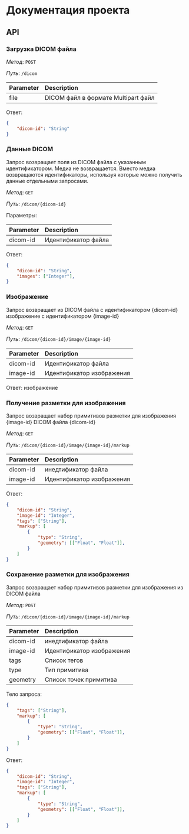 # Документация проекта

## API

### Загрузка DICOM файла

*Метод*: `POST`

*Путь*: `/dicom`

| Parameter | Description |
| :----------- | :--------------- |
| file | DICOM файл в формате Multipart файл |

Ответ:


```json
{
    "dicom-id": "String"
}
```

### Данные DICOM

Запрос возвращает поля из DICOM файла с указанным идентификатором. Медиа не возвращается. Вместо медиа возвращаются идентификаторы, используя которые можно получить данные отдельными запросами.

*Метод*: `GET`

*Путь*: `/dicom/{dicom-id}`

Параметры:

| Parameter | Description |
| :----------- | :--------------- |
| dicom-id | Идентификатор файла|

Ответ:

```json
{
    "dicom-id": "String",
    "images": ["Integer"],
}
```

### Изображение

Запрос возвращает из DICOM файла с идентификатором {dicom-id} изображение с идентификатором {image-id}

*Метод*: `GET`

*Путь*: `/dicom/{dicom-id}/image/{image-id}`

| Parameter | Description |
| :----------- | :--------------- |
| dicom-id | Идентификатор файла |
| image-id | Идентификатор изображения |

Ответ: изображение

### Получение разметки для изображения

Запрос возвращает набор примитивов разметки для изображения {image-id} DICOM файла {dicom-id}

*Метод*: `GET`

*Путь*:  `/dicom/{dicom-id}/image/{image-id}/markup`

| Parameter | Description |
| :----------- | :--------------- |
| dicom-id | инедтификатор файла |
| image-id | Идентификатор изображения |

Ответ:

```json
{
    "dicom-id": "String",
    "image-id": "Integer",
    "tags": ["String"],
    "markup": [
        {
            "type": "String",
            "geometry": [["Float", "Float"]],
        }
    ]
}
```

### Сохранение разметки для изображения

Запрос возвращает набор примитивов разметки для изображения из DICOM файла 

*Метод*: `POST`

*Путь*:  `/dicom/{dicom-id}/image/{image-id}/markup`

| Parameter | Description |
| :----------- | :--------------- |
| dicom-id | инедтификатор файла |
| image-id | Идентификатор изображения |
| tags | Список тегов |
| type | Тип примитива |
| geometry | Список точек примитива |

Тело запроса:

```json
{
    "tags": ["String"],
    "markup": [
        {
            "type": "String",
            "geometry": [["Float", "Float"]],
        }
    ]
}
```

Ответ:

```json
{
    "dicom-id": "String",
    "image-id": "Integer",
    "tags": ["String"],
    "markup": [
        {
            "type": "String",
            "geometry": [["Float", "Float"]],
        }
    ]
}
```
